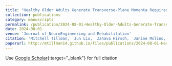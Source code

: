 ```yaml
---
title: "Healthy Older Adults Generate Transverse-Plane Momenta Required for 90 Degree Turns While Walking during the Same Phases of Gait as Used in Straight-Line Gait"
collection: publications
category: manuscripts
permalink: /publication/2024-08-01-Healthy-Older-Adults-Generate-Transverse-Plane-Momenta-Required-for-90circ-Turns-While-Walking-during-the-Same-Phases-of-Gait-as-Used-in-Straight-Line-Gait
date: 2024-08-01
venue: 'Journal of NeuroEngineering and Rehabilitation'
citation: 'Mitchell Tillman,  Jun Liu,  Zahava Hirsch,  Janine Molino,  Antonia Zaferiou, "Healthy Older Adults Generate Transverse-Plane Momenta Required for 90 Degree Turns While Walking during the Same Phases of Gait as Used in Straight-Line Gait". Journal of NeuroEngineering and Rehabilitation, 2024.'
paperurl: http://mtillman14.github.io/files/publications/2024-08-01-Healthy-Older-Adults-Generate-Transverse-Plane-Momenta-Required-for-90circ-Turns-While-Walking-during-the-Same-Phases-of-Gait-as-Used-in-Straight-Line-Gait.pdf
---
```

Use [Google Scholar](https://scholar.google.com/scholar?q=Healthy+Older+Adults+Generate+Transverse+Plane+Momenta+Required+for+90$^circ$+Turns+While+Walking+during+the+Same+Phases+of+Gait+as+Used+in+Straight+Line+Gait){:target="_blank"} for full citation